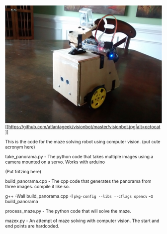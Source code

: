 
![alt tag](https://raw.githubusercontent.com/atlantageek/visionbot/master/visionbot.jpg?token=AAmKP2wJubjOQRUC39a_Plko1jaVXauqks5Wv4ZGwA%3D%3D)
[[https://github.com/atlantageek/visionbot/master/visionbot.jpg|alt=octocat]]

This is the code for the maze solving robot using computer vision.  (put cute acronym here)

take_panorama.py - The python code that takes multiple images using a camera mounted on a servo.  Works with arduino

(Put fritzing here)

build_panorama.cpp - The cpp code that generates the panorama from three images.  compile it like so.

g++ -Wall build_panorama.cpp -I `pkg-config --libs --cflags opencv` -o build_panorama

process_maze.py - The python code that will solve the maze.

mazex.py - An attempt of maze solving with computer vision.  The start and end points are hardcoded.

